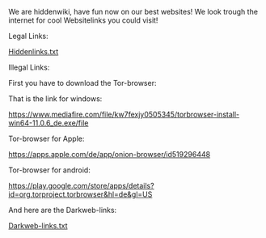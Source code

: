We are hiddenwiki, have fun now on our best websites! We look trough the internet for cool Websitelinks you could visit!






Legal Links:

[Hiddenlinks.txt](https://github.com/Hiddenwiki76/Hiddenwiki76/files/8191598/Hiddenlinks.txt)







Illegal Links:

First you have to download the Tor-browser:

That is the link for windows:


https://www.mediafire.com/file/kw7fexjy0505345/torbrowser-install-win64-11.0.6_de.exe/file


Tor-browser for Apple:

https://apps.apple.com/de/app/onion-browser/id519296448


Tor-browser for android:

https://play.google.com/store/apps/details?id=org.torproject.torbrowser&hl=de&gl=US



And here are the Darkweb-links:


[Darkweb-links.txt](https://github.com/Hiddenwiki76/Hiddenwiki76/files/8192194/Darkweb-links.txt)












